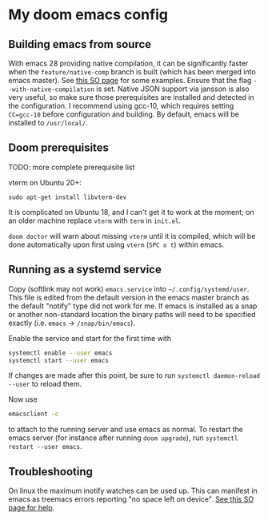 # My doom emacs config

## Building emacs from source

With emacs 28 providing native compilation, it can be significantly faster when the
`feature/native-comp` branch is built (which has been merged into emacs master).
See [this SO
page](https://emacs.stackexchange.com/questions/59538/compile-emacs-from-feature-native-comp-gccemacs-branch-on-ubuntu)
for some examples. Ensure that the flag `--with-native-compilation` is set. Native JSON
support via jansson is also very useful, so make sure those prerequisites are installed
and detected in the configuration. I recommend using gcc-10, which requires setting
`CC=gcc-10` before configuration and building. By default, emacs will be installed to
`/usr/local/`.

## Doom prerequisites

TODO: more complete prerequisite list

vterm on Ubuntu 20+:
```
sudo apt-get install libvterm-dev
```

It is complicated on Ubuntu 18, and I can't get it to work at the moment; on an older
machine replace `vterm` with `term` in `init.el`.

`doom doctor` will warn about missing `vterm` until it is compiled, which will be done
automatically upon first using `vterm` (`SPC o t`) within emacs.

## Running as a systemd service

Copy (softlink may not work) `emacs.service` into `~/.config/systemd/user`. This file is
edited from the default version in the emacs master branch as the default "notify" type
did not work for me. If emacs is installed as a snap or another non-standard location
the binary paths will need to be specified exactly (i.e. `emacs` -> `/snap/bin/emacs`).

Enable the service and start for the first time with

``` sh
systemctl enable --user emacs
systemctl start --user emacs
```
If changes are made after this point, be sure to run `systemctl daemon-reload --user` to reload them.

Now use

``` sh
emacsclient -c
```

to attach to the running server and use emacs as normal. To restart the emacs server
(for instance after running `doom upgrade`), run `systemctl restart --user emacs`.

## Troubleshooting

On linux the maximum inotify watches can be used up. This can manifest in emacs as
treemacs errors reporting "no space left on device".
[See this SO page for help](https://unix.stackexchange.com/questions/13751/kernel-inotify-watch-limit-reached).
